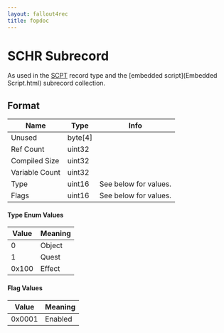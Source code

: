 ```yaml
---
layout: fallout4rec
title: fopdoc
---
```

SCHR Subrecord
==========

As used in the [SCPT](../SCPT.html) record type and the [embedded script](Embedded Script.html) subrecord collection.

## Format

Name | Type | Info
-----|------|-----
Unused | byte[4] | 
Ref Count | uint32 |
Compiled Size | uint32 |
Variable Count | uint32 |
Type | uint16 | See below for values.
Flags | uint16 | See below for values.
 
#### Type Enum Values

Value | Meaning
------|--------
0 | Object
1 | Quest
0x100 | Effect

#### Flag Values

Value | Meaning
------|--------
0x0001 | Enabled
